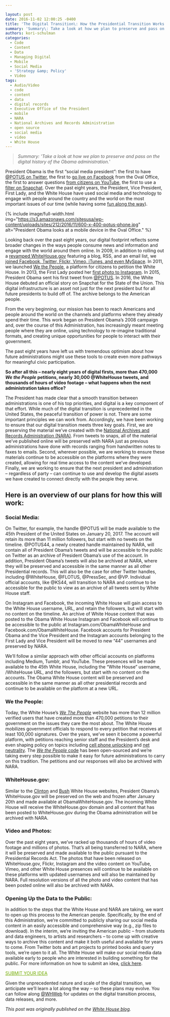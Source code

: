 ```yaml
---

layout: post
date: 2016-11-02 12:00:25 -0400
title: 'The Digital Transition\: How the Presidential Transition Works in the Social Media Age'
summary: 'Summary\: Take a look at how we plan to preserve and pass on the digital history of the Obama administration. President Obama is the first &ldquo;social media president&rdquo;\: the first to have @POTUS on Twitter, the first to go live on Facebook from the Oval Office, the first to answer questions from citizens on YouTube,'
authors: kori-schulman
categories:
  - Code
  - Content
  - Data
  - Managing Digital
  - Mobile
  - Social Media
  - 'Strategy &amp; Policy'
  - Video
tags:
  - Audio/Video
  - code
  - content
  - data
  - digital records
  - Executive Office of the President
  - mobile
  - NARA
  - National Archives and Records Administration
  - open source
  - social media
  - video
  - White House
---
```


> _Summary: 'Take a look at how we plan to preserve and pass on the digital history of the Obama administration._'

President Obama is the first “social media president”: the first to have [@POTUS on Twitter](https://twitter.com/potus/status/600324682190053376?lang=en), the first to [go live on Facebook](https://www.facebook.com/potus/videos/443819269141252) from the Oval Office, the first to answer questions [from citizens on YouTube](https://www.youtube.com/watch?v=0pqzNJYzh7I), the first to use a [filter on Snapchat](https://www.youtube.com/watch?v=OIDEGN4Js40). Over the past eight years, the President, Vice President, First Lady, and the White House have used social media and technology to engage with people around the country and the world on the most important issues of our time (while having some [fun along the way](https://twitter.com/POTUS/status/763744742072913920)).


{% include image/full-width.html img="https://s3.amazonaws.com/sitesusa/wp-content/uploads/sites/212/2016/11/600-x-400-potus-phone.jpg" alt="President Obama looks at a mobile device in the Oval Office." %}

Looking back over the past eight years, our digital footprint reflects some broader changes in the ways people consume news and information and engage with the world around them online. In 2009, in addition to rolling out a [revamped WhiteHouse.gov](https://www.whitehouse.gov/blog/2009/01/20/change-has-come-whitehousegov) featuring a blog, RSS, and an email list, we [joined Facebook, Twitter, Flickr, Vimeo, iTunes, and even MySpace](https://www.whitehouse.gov/blog/2009/05/01/whitehouse-20). In 2011, we launched [We the People](https://petitions.whitehouse.gov/), a platform for citizens to petition the White House. In 2013, the First Lady posted her [first photo to Instagram](https://www.instagram.com/p/bD8tjjPZPm/?taken-by=michelleobama). In 2015, President Obama sent his first tweet from [@POTUS](https://twitter.com/potus/status/600324682190053376?lang=en). In 2016, the White House debuted an official story on Snapchat for the State of the Union. This digital infrastructure is an asset not just for the next president but for all future presidents to build off of. The archive belongs to the American people.

From the very beginning, our mission has been to reach Americans and people around the world on the channels and platforms where they already spend their time. This work began on President Obama’s 2008 campaign and, over the course of this Administration, has increasingly meant meeting people where they are online, using technology to re-imagine traditional formats, and creating unique opportunities for people to interact with their government.

The past eight years have left us with tremendous optimism about how future administrations might use these tools to create even more pathways for meaningful civic participation.

**So after all this – nearly eight years of digital firsts, more than 470,000 _We the People_ petitions, nearly 30,000 @WhiteHouse tweets, and thousands of hours of video footage – what happens when the next administration takes office?** 

The President has made clear that a smooth transition between administrations is one of his top priorities, and digital is a key component of that effort. While much of the digital transition is unprecedented in the United States, the peaceful transition of power is not. There are some important principles we can work from. Accordingly, we have been working to ensure that our digital transition meets three key goals. First, we are preserving the material we’ve created with the [National Archives and Records Administration (NARA)](https://www.archives.gov/era). From tweets to snaps, all of the material we’ve published online will be preserved with NARA just as previous administrations have done with records ranging from handwritten notes to faxes to emails. Second, wherever possible, we are working to ensure these materials continue to be accessible on the platforms where they were created, allowing for real time access to the content we’ve developed. Finally, we are working to ensure that the next president and administration – regardless of party – can continue to use and develop the digital assets we have created to connect directly with the people they serve.

## Here is an overview of our plans for how this will work:

### Social Media:

On Twitter, for example, the handle @POTUS will be made available to the 45th President of the United States on January 20, 2017. The account will retain its more than 11 million followers, but start with no tweets on the timeline. @POTUS44, a newly created handle maintained by NARA, will contain all of President Obama’s tweets and will be accessible to the public on Twitter as an archive of President Obama’s use of the account. In addition, President Obama’s tweets will also be archived at NARA, where they will be preserved and accessible in the same manner as all other Presidential records. This will also be the case for other Twitter handles, including @WhiteHouse, @FLOTUS, @PressSec, and @VP. Individual official accounts, like @KS44, will transition to NARA and continue to be accessible for the public to view as an archive of all tweets sent by White House staff.

On Instagram and Facebook, the incoming White House will gain access to the White House username, URL, and retain the followers, but will start with no content on the timeline. An archive of White House content that was posted to the Obama White House Instagram and Facebook will continue to be accessible to the public at Instagram.com/ObamaWhiteHouse and Facebook.com/ObamaWhiteHouse. Facebook accounts for President Obama and the Vice President and the Instagram accounts belonging to the First Lady and Vice President will be moved to new “44” usernames and preserved by NARA.

We’ll follow a similar approach with other official accounts on platforms including Medium, Tumblr, and YouTube. These presences will be made available to the 45th White House, including the “White House” username, /WhiteHouse URL, and the followers, but start with no content on the accounts. The Obama White House content will be preserved and accessible in the same manner as all other presidential records and continue to be available on the platform at a new URL.

### We the People:

Today, the White House’s [_We The People_](https://petitions.whitehouse.gov/) website has more than 12 million verified users that have created more than 470,000 petitions to their government on the issues they care the most about. The White House mobilizes government officials to respond to every petition that receives at least 100,000 signatures. Over the years, we’ve seen it become a powerful platform, with petitions reaching senior staff and the President’s desk and even shaping policy on topics including [cell phone unlocking](https://www.whitehouse.gov/blog/2014/08/15/heres-how-cell-phone-unlocking-became-legal) and [net neutrality](https://www.whitehouse.gov/net-neutrality). The [_We the People_ code](https://petitions.whitehouse.gov/developers) has been open-sourced and we’re taking every step possible to make it easy for future administrations to carry on this tradition. The petitions and our responses will also be archived with NARA.

### WhiteHouse.gov:

Similar to the [Clinton](https://clinton4.nara.gov/) and [Bush](https://georgewbush-whitehouse.archives.gov/) White House websites, President Obama’s WhiteHouse.gov will be preserved on the web and frozen after January 20th and made available at ObamaWhiteHouse.gov. The incoming White House will receive the WhiteHouse.gov domain and all content that has been posted to WhiteHouse.gov during the Obama administration will be archived with NARA.

### Video and Photos:

Over the past eight years, we’ve racked up thousands of hours of video footage and millions of photos. That’s all being transferred to NARA, where it will be preserved and made available to the public pursuant to the Presidential Records Act. The photos that have been released on WhiteHouse.gov, Flickr, Instagram and the video content on YouTube, Vimeo, and other White House presences will continue to be available on these platforms with updated usernames and will also be maintained by NARA. Full resolution versions of all the photo and video content that has been posted online will also be archived with NARA.

### Opening Up the Data to the Public:

In addition to the steps that the White House and NARA are taking, we want to open up this process to the American people. Specifically, by the end of this Administration, we&#8217;re committed to publicly sharing our social media content in an easily accessible and comprehensive way (e.g., zip files to download). In the interim, we&#8217;re inviting the American public – from students and data engineers, to artists and researchers – to come up with creative ways to archive this content and make it both useful and available for years to come. From Twitter bots and art projects to printed books and query tools, we’re open to it all. The White House will make our social media data available early to people who are interested in building something for the public. For more information on how to submit an idea, [click here](https://www.whitehouse.gov/participate/opening-our-data-public).

<a class="button" style="color: #72ab00" href="https://www.whitehouse.gov/participate/opening-our-data-public" target="_self">SUBMIT YOUR IDEA</a>

Given the unprecedented nature and scale of the digital transition, we anticipate we’ll learn a lot along the way – so these plans may evolve. You can follow along [@WHWeb](https://twitter.com/whweb) for updates on the digital transition process, data releases, and more.

_This post was originally published on the [White House blog](https://www.whitehouse.gov/blog)._